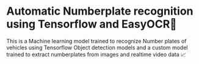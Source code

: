 # Automatic Numberplate recognition using Tensorflow and EasyOCR:cowboy_hat_face:

This is a Machine learning model trained to recognize Number plates of vehicles using Tensorflow Object detection models and a custom model trained to extract numberplates from images and realtime video data :chart_with_upwards_trend: